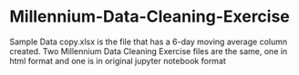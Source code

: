 # Millennium-Data-Cleaning-Exercise
Sample Data copy.xlsx is the file that has a 6-day moving average column created.
Two Millennium Data Cleaning Exercise files are the same, one in html format and one is in original jupyter notebook format
